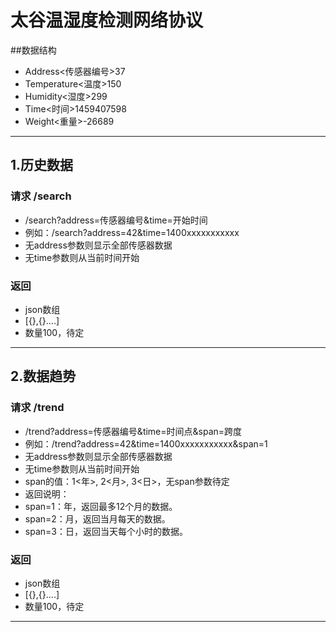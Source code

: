 
# 太谷温湿度检测网络协议

##数据结构
- Address<传感器编号>37
- Temperature<温度>150
- Humidity<湿度>299
- Time<时间>1459407598  
- Weight<重量>-26689

---

## 1.历史数据
### 请求 /search
- /search?address=传感器编号&time=开始时间
- 例如：/search?address=42&time=1400xxxxxxxxxxx
- 无address参数则显示全部传感器数据
- 无time参数则从当前时间开始  

### 返回
- json数组
- [{},{}....]
- 数量100，待定
---


## 2.数据趋势
### 请求 /trend
- /trend?address=传感器编号&time=时间点&span=跨度
- 例如：/trend?address=42&time=1400xxxxxxxxxxx&span=1
- 无address参数则显示全部传感器数据  
- 无time参数则从当前时间开始  
- span的值：1<年>, 2<月>, 3<日>，无span参数待定
- 返回说明：
- span=1：年，返回最多12个月的数据。
- span=2：月，返回当月每天的数据。
- span=3：日，返回当天每个小时的数据。


### 返回
- json数组
- [{},{}....]
- 数量100，待定
----
